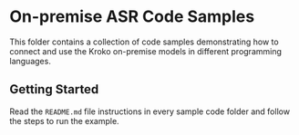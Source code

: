 # On-premise ASR Code Samples

This folder contains a collection of code samples demonstrating how to connect and use the Kroko on-premise models in different programming languages.

## Getting Started

Read the `README.md` file instructions in every sample code folder and follow the steps to run the example.
